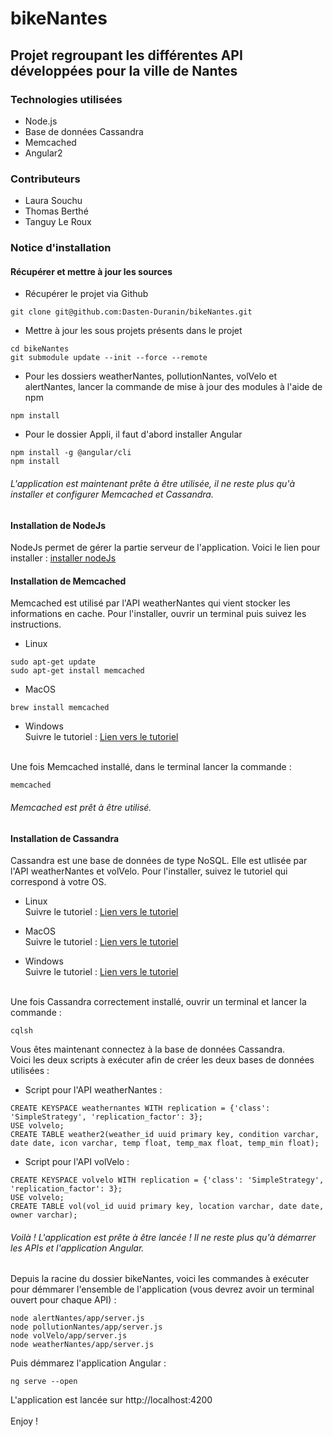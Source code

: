# bikeNantes

## Projet regroupant les différentes API développées pour la ville de Nantes

### Technologies utilisées
- Node.js
- Base de données Cassandra
- Memcached
- Angular2

### Contributeurs
 - Laura Souchu
 - Thomas Berthé
 - Tanguy Le Roux
 
 ### Notice d'installation
 
 #### Récupérer et mettre à jour les sources
 
 - Récupérer le projet via Github
 ```
git clone git@github.com:Dasten-Duranin/bikeNantes.git
```

- Mettre à jour les sous projets présents dans le projet 
 ```
 cd bikeNantes
git submodule update --init --force --remote
```

- Pour les dossiers weatherNantes, pollutionNantes, volVelo et alertNantes, lancer la commande de mise à jour des modules à l'aide de npm
 ```
npm install
```

- Pour le dossier Appli, il faut d'abord installer Angular
 ```
npm install -g @angular/cli
npm install
```

###### L'application est maintenant prête à être utilisée, il ne reste plus qu'à installer et configurer Memcached et Cassandra.

#### Installation de NodeJs
NodeJs permet de gérer la partie serveur de l'application. Voici le lien pour installer : <a href="https://nodejs.org/en/">installer nodeJs</a>

#### Installation de Memcached
Memcached est utilisé par l'API weatherNantes qui vient stocker les informations en cache. Pour l'installer, ouvrir un terminal puis suivez les instructions.

- Linux
```
sudo apt-get update
sudo apt-get install memcached
```

- MacOS
```
brew install memcached
```

- Windows<br>
Suivre le tutoriel : <a href="https://commaster.net/content/installing-memcached-windows" target="_blank">Lien vers le tutoriel</a><br><br>

Une fois Memcached installé, dans le terminal lancer la commande :
```
memcached
```

###### Memcached est prêt à être utilisé.

#### Installation de Cassandra
Cassandra est une base de données de type NoSQL. Elle est utlisée par l'API weatherNantes et volVelo. Pour l'installer, suivez le tutoriel qui correspond à votre OS.

- Linux<br>
Suivre le tutoriel : <a href="https://cassandra.apache.org/download/" target="_blank">Lien vers le tutoriel</a>

- MacOS<br>
Suivre le tutoriel : <a href="https://gist.github.com/hkhamm/a9a2b45dd749e5d3b3ae" target="_blank">Lien vers le tutoriel</a>

- Windows<br>
Suivre le tutoriel : <a href="https://www.tutorialspoint.com/cassandra/cassandra_installation.htm" target="_blank">Lien vers le tutoriel</a><br><br>

Une fois Cassandra correctement installé, ouvrir un terminal et lancer la commande :
```
cqlsh
```
Vous êtes maintenant connectez à la base de données Cassandra.<br>
Voici les deux scripts à exécuter afin de créer les deux bases de données utilisées :

- Script pour l'API weatherNantes :
```
CREATE KEYSPACE weathernantes WITH replication = {'class': 'SimpleStrategy', 'replication_factor': 3};
USE volvelo;
CREATE TABLE weather2(weather_id uuid primary key, condition varchar, date date, icon varchar, temp float, temp_max float, temp_min float);
```

- Script pour l'API volVelo :
```
CREATE KEYSPACE volvelo WITH replication = {'class': 'SimpleStrategy', 'replication_factor': 3};
USE volvelo;
CREATE TABLE vol(vol_id uuid primary key, location varchar, date date, owner varchar);
```

###### Voilà ! L'application est prête à être lancée ! Il ne reste plus qu'à démarrer les APIs et l'application Angular.

Depuis la racine du dossier bikeNantes, voici les commandes à exécuter pour démmarer l'ensemble de l'application (vous devrez avoir un terminal ouvert pour chaque API) :
```
node alertNantes/app/server.js
node pollutionNantes/app/server.js
node volVelo/app/server.js
node weatherNantes/app/server.js
```
Puis démmarez l'application Angular :
```
ng serve --open
```
 L'application est lancée sur <a>http://localhost:4200</a><br><br>
Enjoy !
